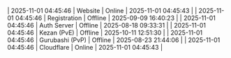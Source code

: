 | 2025-11-01 04:45:46 | Website | Online | 2025-11-01 04:45:43 |
| 2025-11-01 04:45:46 | Registration | Offline | 2025-09-09 16:40:23 |
| 2025-11-01 04:45:46 | Auth Server | Offline | 2025-08-18 09:33:31 |
| 2025-11-01 04:45:46 | Kezan (PvE) | Offline | 2025-10-11 12:51:30 |
| 2025-11-01 04:45:46 | Gurubashi (PvP) | Offline | 2025-08-23 21:44:06 |
| 2025-11-01 04:45:46 | Cloudflare | Online | 2025-11-01 04:45:43 |
